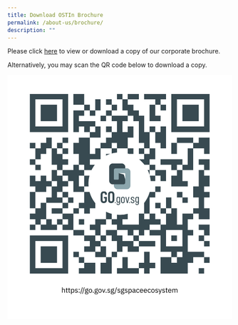 ```yaml
---
title: Download OSTIn Brochure
permalink: /about-us/brochure/
description: ""
---
```


Please click [here](https://file.go.gov.sg/sgspaceecosystem.pdf) to view or download a copy of our corporate brochure.

Alternatively, you may scan the QR code below to download a copy.

![OSTIn brochure](/images/Sg%20Space%20Ecosystem%20QR.png)